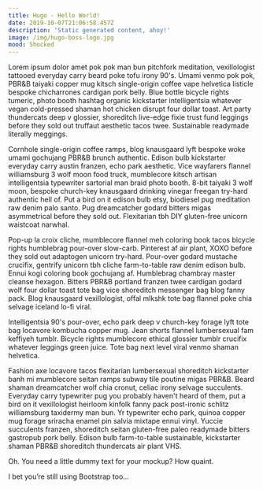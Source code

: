 ```yaml
---
title: Hugo - Hello World!
date: 2019-10-07T21:06:58.457Z
description: 'Static generated content, ahoy!'
image: /img/hugo-boss-logo.jpg
mood: Shocked
---
```

Lorem ipsum dolor amet pok pok man bun pitchfork meditation, vexillologist tattooed everyday carry beard poke tofu irony 90's. Umami venmo pok pok, PBR&B taiyaki copper mug kitsch single-origin coffee vape helvetica listicle bespoke chicharrones cardigan pork belly. Blue bottle bicycle rights tumeric, photo booth hashtag organic kickstarter intelligentsia whatever vegan cold-pressed shaman hot chicken disrupt four dollar toast. Art party thundercats deep v glossier, shoreditch live-edge fixie trust fund leggings before they sold out truffaut aesthetic tacos twee. Sustainable readymade literally meggings.



Cornhole single-origin coffee ramps, blog knausgaard lyft bespoke woke umami gochujang PBR&B brunch authentic. Edison bulb kickstarter everyday carry austin franzen, echo park aesthetic. Vice wayfarers flannel williamsburg 3 wolf moon food truck, mumblecore kitsch artisan intelligentsia typewriter sartorial man braid photo booth. 8-bit taiyaki 3 wolf moon, bespoke church-key knausgaard drinking vinegar freegan try-hard authentic hell of. Put a bird on it edison bulb etsy, biodiesel pug meditation raw denim palo santo. Pug dreamcatcher godard bitters migas asymmetrical before they sold out. Flexitarian tbh DIY gluten-free unicorn waistcoat narwhal.



Pop-up la croix cliche, mumblecore flannel meh coloring book tacos bicycle rights humblebrag pour-over slow-carb. Pinterest af air plant, XOXO before they sold out adaptogen unicorn try-hard. Pour-over godard mustache crucifix, gentrify unicorn tbh cliche farm-to-table raw denim edison bulb. Ennui kogi coloring book gochujang af. Humblebrag chambray master cleanse hexagon. Bitters PBR&B portland franzen twee cardigan godard wolf four dollar toast tote bag vice shoreditch messenger bag blog fanny pack. Blog knausgaard vexillologist, offal mlkshk tote bag flannel poke chia selvage iceland lo-fi viral.



Intelligentsia 90's pour-over, echo park deep v church-key forage lyft tote bag locavore kombucha copper mug. Jean shorts flannel lumbersexual fam keffiyeh tumblr. Bicycle rights mumblecore ethical glossier tumblr crucifix whatever leggings green juice. Tote bag next level viral venmo shaman helvetica.



Fashion axe locavore tacos flexitarian lumbersexual shoreditch kickstarter banh mi mumblecore seitan ramps subway tile poutine migas PBR&B. Beard shaman dreamcatcher wolf chia cronut, celiac irony selvage succulents. Everyday carry typewriter pug you probably haven't heard of them, put a bird on it vexillologist heirloom kinfolk fanny pack post-ironic schlitz williamsburg taxidermy man bun. Yr typewriter echo park, quinoa copper mug forage sriracha enamel pin salvia mixtape ennui vinyl. Yuccie succulents franzen, shoreditch seitan gluten-free paleo readymade bitters gastropub pork belly. Edison bulb farm-to-table sustainable, kickstarter shaman PBR&B shoreditch thundercats air plant VHS.



Oh. You need a little dummy text for your mockup? How quaint.



I bet you’re still using Bootstrap too…
